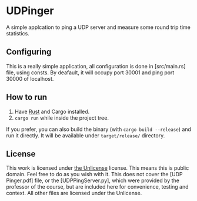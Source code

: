 # UDPinger

A simple applcation to ping a UDP server and measure some round trip time statistics.

## Configuring

This is a really simple application, all configuration is done in [src/main.rs] file, using consts. By deafault, it will occupy port 30001 and ping port 30000 of localhost.

## How to run

1. Have [Rust](https://www.rust-lang.org/tools/install) and Cargo installed.
2. `cargo run` while inside the project tree.

If you prefer, you can also build the binary (with `cargo build --release`) and run it directly. It will be available under `target/release/` directory.

## License

This work is licensed under [the Unlicense](https://unlicense.org/) license. This means this is public domain. Feel free to do as you wish with it.
This does not cover the [UDP Pinger.pdf] file, or the [UDPPingServer.py], which were provided by the professor of the course, but are included here for convenience, testing and context.
All other files are licensed under the Unlicense.
